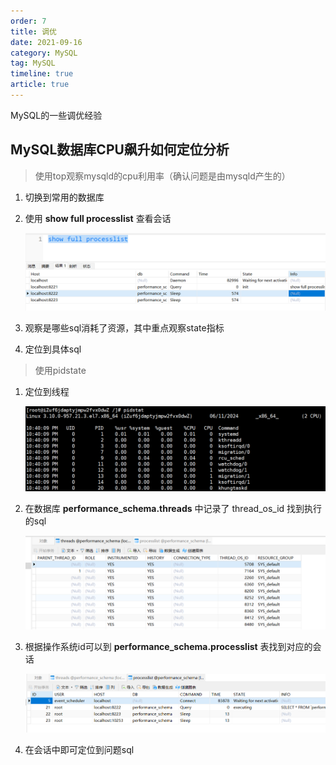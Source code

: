 ```yaml
---
order: 7
title: 调优
date: 2021-09-16
category: MySQL
tag: MySQL
timeline: true
article: true
---
```


MySQL的一些调优经验



## MySQL数据库CPU飙升如何定位分析

> 使用top观察mysqld的cpu利用率（确认问题是由mysqld产生的）

1. 切换到常用的数据库

2. 使用 **show full processlist** 查看会话

   ![image-20240611223146267](https://raw.githubusercontent.com/du-mozzie/PicGo/master/images/image-20240611223146267.png)

3. 观察是哪些sql消耗了资源，其中重点观察state指标

4. 定位到具体sql

> 使用pidstate

1. 定位到线程

   ![image-20240611224045171](https://raw.githubusercontent.com/du-mozzie/PicGo/master/images/image-20240611224045171.png)

2. 在数据库 **performance_schema.threads** 中记录了 thread_os_id 找到执行的sql

   ![image-20240611224317970](https://raw.githubusercontent.com/du-mozzie/PicGo/master/images/image-20240611224317970.png)

3. 根据操作系统id可以到 **performance_schema.processlist** 表找到对应的会话

   ![image-20240611224347159](https://raw.githubusercontent.com/du-mozzie/PicGo/master/images/image-20240611224347159.png)

4. 在会话中即可定位到问题sql
